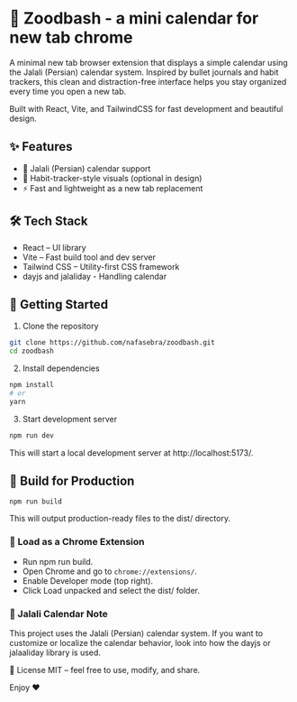 # 📅 Zoodbash - a mini calendar for new tab chrome

A minimal new tab browser extension that displays a simple calendar using the Jalali (Persian) calendar system. Inspired by bullet journals and habit trackers, this clean and distraction-free interface helps you stay organized every time you open a new tab.

Built with React, Vite, and TailwindCSS for fast development and beautiful design.

## ✨ Features
- 📆 Jalali (Persian) calendar support
- 📌 Habit-tracker-style visuals (optional in design)
- ⚡ Fast and lightweight as a new tab replacement

## 🛠️ Tech Stack
- React – UI library
- Vite – Fast build tool and dev server
- Tailwind CSS – Utility-first CSS framework
- dayjs and jalaliday - Handling calendar

## 🚀 Getting Started
1. Clone the repository
```bash
git clone https://github.com/nafasebra/zoodbash.git
cd zoodbash
```

2. Install dependencies
```bash
npm install
# or
yarn
```

3. Start development server
```bash
npm run dev
```

This will start a local development server at http://localhost:5173/.

## 🧱 Build for Production
```
npm run build
```
This will output production-ready files to the dist/ directory.

### 🧩 Load as a Chrome Extension
- Run npm run build.
- Open Chrome and go to `chrome://extensions/`.
- Enable Developer mode (top right).
- Click Load unpacked and select the dist/ folder.

### 📅 Jalali Calendar Note
This project uses the Jalali (Persian) calendar system. If you want to customize or localize the calendar behavior, look into how the dayjs or jalaaliday library is used.

📄 License
MIT – feel free to use, modify, and share.


Enjoy ❤️
